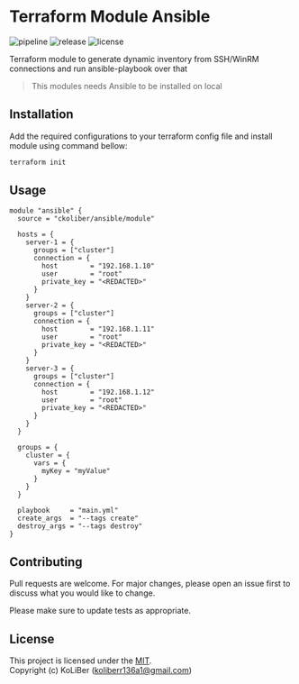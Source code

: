 # Terraform Module Ansible

![pipeline](https://github.com/ckoliber/terraform-module-ansible/actions/workflows/ci.yml/badge.svg)
![release](https://img.shields.io/github/v/release/ckoliber/terraform-module-ansible?display_name=tag)
![license](https://img.shields.io/github/license/ckoliber/terraform-module-ansible)

Terraform module to generate dynamic inventory from SSH/WinRM connections and run ansible-playbook over that

> This modules needs Ansible to be installed on local

## Installation

Add the required configurations to your terraform config file and install module using command bellow:

```bash
terraform init
```

## Usage

```hcl
module "ansible" {
  source = "ckoliber/ansible/module"

  hosts = {
    server-1 = {
      groups = ["cluster"]
      connection = {
        host        = "192.168.1.10"
        user        = "root"
        private_key = "<REDACTED>"
      }
    }
    server-2 = {
      groups = ["cluster"]
      connection = {
        host        = "192.168.1.11"
        user        = "root"
        private_key = "<REDACTED>"
      }
    }
    server-3 = {
      groups = ["cluster"]
      connection = {
        host        = "192.168.1.12"
        user        = "root"
        private_key = "<REDACTED>"
      }
    }
  }

  groups = {
    cluster = {
      vars = {
        myKey = "myValue"
      }
    }
  }

  playbook     = "main.yml"
  create_args  = "--tags create"
  destroy_args = "--tags destroy"
}
```

## Contributing

Pull requests are welcome. For major changes, please open an issue first to discuss what you would like to change.

Please make sure to update tests as appropriate.

## License

This project is licensed under the [MIT](LICENSE.md).  
Copyright (c) KoLiBer (koliberr136a1@gmail.com)
